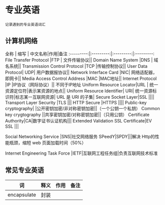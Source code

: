 # 专业英语

	记录遇到的专业英语词汇


## 计算机网络

全称		   |    缩写  	|	中文名称|作用|备注
:---------:|:---------:|:---------:|:---------:
File Transfer Protocol |FTP | 文件传输协议||
Domain Name System |DNS | 域名系统||
Transmission Control Protocol |TCP |传输控制协议||
User Data Protocol| UDP| 用户数据报协议||
Network Interface Card |NIC| 网络适配器，即网卡||
Media Access Control Address |MAC |MAC地址||
Internet Protocol |IP |IP协议（网际协议）|| 不同于IP地址
Uniform Resource Locator|URL | 统一资源定位符|表示某资源的地点||
Uniform Resource Identifier| URI|  统一资源标识符|标志某一互联网资源| URL 是 URI 的子集|
Secure Socket Layer|SSL ||||
Transport Layer Security |TLS |||
HTTP Secure |HTTPS ||||
Public-key cryptography| |公开密钥加密/非对称密钥加密||（一个公钥一个私钥）
Common key crygtography ||共享密钥加密/对称密钥加密||（只用公钥）
Certificate Authority|CA|数字证书认证机构|||
Extended Validation SSL Certificate|EV SSL |||

Social Networking Service |SNS|社交网络服务
SPeedY|SPDY|||解决 Http的性能瓶颈，缩短 web 页面加载时间（50%）

Internet Engineering Task Force |IETF|互联网工程任务组|负责互联网技术标准
















## 常见专业英语

  词		   |      释义	|	作用|备注
:---------:|:---------:|:---------:|:---------:
encapsulate| 封装||
